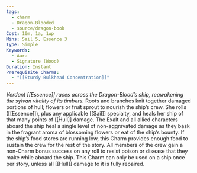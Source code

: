 ```yaml
---
tags:
  - charm
  - Dragon-Blooded
  - source/dragon-book
Cost: 10m, 1a, 1wp
Mins: Sail 5, Essence 3
Type: Simple
Keywords:
  - Aura
  - Signature (Wood)
Duration: Instant
Prerequisite Charms:
  - "[[Sturdy Bulkhead Concentration]]"
---
```

*Verdant [[Essence]] races across the Dragon-Blood’s ship, reawakening the sylvan vitality of its timbers.*
Roots and branches knit together damaged portions of hull; flowers or fruit sprout to nourish the ship’s crew. She rolls ([[Essence]]), plus any applicable [[Sail]] specialty, and heals her ship of that many points of [[Hull]] damage. The Exalt and all allied characters aboard the ship heal a single level of non-aggravated damage as they bask in the fragrant aroma of blossoming flowers or eat of the ship’s bounty. If the ship’s food stores are running low, this Charm provides enough food to sustain the crew for the rest of the story. All members of the crew gain a non-Charm bonus success on any roll to resist poison or disease that they make while aboard the ship. This Charm can only be used on a ship once per story, unless all [[Hull]] damage to it is fully repaired.